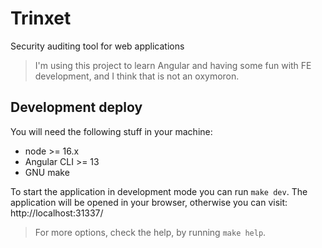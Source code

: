 # Trinxet

Security auditing tool for web applications

> I'm using this project to learn Angular and having some fun with FE development, and I think that is not an oxymoron.

## Development deploy

You will need the following stuff in your machine:

- node >= 16.x
- Angular CLI >= 13
- GNU make

To start the application in development mode you can run `make dev`. The application will be opened in your browser, otherwise you can visit: http://localhost:31337/

> For more options, check the help, by running `make help`.

